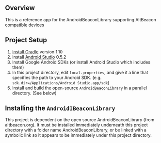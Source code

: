 ## Overview

This is a reference app for the AndroidBeaconLibrary supporting AltBeacon compatible devices

## Project Setup

1. [Install Gradle](http://www.gradle.org/installation) version 1.10
2. Install [Android Studio](https://developer.android.com/sdk/installing/studio.html) 0.5.2
3. Install Google Android SDKs (or install Android Studio which includes them)
4. In this project directory, edit `local.properties`, and give it a line that
   specifies the path to your Android SDK. (e.g. `sdk.dir=/Applications/Android
   Studio.app/sdk`)
5. Install and build the open-source `AndroidBeaconLibrary` in a parallel
   directory. (See below)

## Installing the `AndroidIBeaconLibrary`

This project is dependent on the open source AndroidBeaconLibrary (from altbeacon.org).  It must be
installed immediately underneath this project directory with a folder name AndroidBeaconLibrary, or
be linked with a symbolic link so it appears to be immediately under this project directory.
